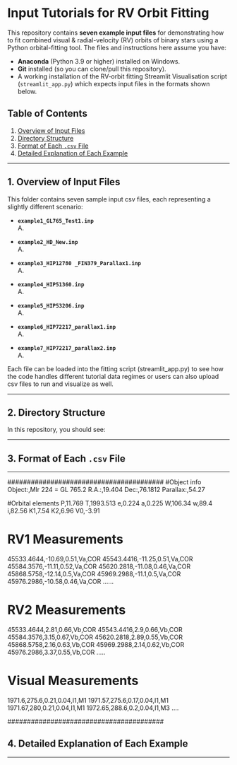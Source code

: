 # Input Tutorials for RV Orbit Fitting

This repository contains **seven example input files** for demonstrating how to fit combined visual & radial-velocity (RV) orbits of binary stars using a Python orbital-fitting tool. The files and instructions here assume you have:

- **Anaconda** (Python 3.9 or higher) installed on Windows.  
- **Git** installed (so you can clone/pull this repository).  
- A working installation of the RV‐orbit fitting Streamlit Visualisation script (`streamlit_app.py`) which expects input files in the formats shown below.

## Table of Contents

1. [Overview of Input Files](#overview-of-input-files)  
2. [Directory Structure](#directory-structure)  
3. [Format of Each `.csv` File](#format-of-each-csv-file)   
4. [Detailed Explanation of Each Example](#detailed-explanation-of-each-example)    

---

## 1. Overview of Input Files

This folder contains seven sample input csv files, each representing a slightly different scenario:

- **`example1_GL765_Test1.inp`**  
  A.  

- **`example2_HD_New.inp`**  
  A.  

- **`example3_HIP12780 _FIN379_Parallax1.inp`**  
  A.  

- **`example4_HIP51360.inp`**  
  A.  

- **`example5_HIP53206.inp`**  
  A.  

- **`example6_HIP72217_parallax1.inp`**  
  A. 

- **`example7_HIP72217_parallax2.inp`**  
  A. 

Each file can be loaded into the fitting script (streamlit_app.py) to see how the code handles different tutorial data regimes or users can also upload csv files to run and visualize as well.

---

## 2. Directory Structure

In this repository, you should see:

---

## 3. Format of Each `.csv` File
---
########################################
#Object info
Object:,Mlr 224 = GL 765.2
R.A.:,19.404
Dec:,76.1812
Parallax:,54.27

#Orbital elements
P,11.769
T,1993.513
e,0.224
a,0.225
W,106.34
w,89.4
i,82.56
K1,7.54
K2,6.96
V0,-3.91

# RV1 Measurements
45533.4644,-10.69,0.51,Va,COR
45543.4416,-11.25,0.51,Va,COR
45584.3576,-11.11,0.52,Va,COR
45620.2818,-11.08,0.46,Va,COR
45868.5758,-12.14,0.5,Va,COR
45969.2988,-11.1,0.5,Va,COR
45976.2986,-10.58,0.46,Va,COR
......

# RV2 Measurements
45533.4644,2.81,0.66,Vb,COR
45543.4416,2.9,0.66,Vb,COR
45584.3576,3.15,0.67,Vb,COR
45620.2818,2.89,0.55,Vb,COR
45868.5758,2.16,0.63,Vb,COR
45969.2988,2.14,0.62,Vb,COR
45976.2986,3.37,0.55,Vb,COR
.....

# Visual Measurements
1971.6,275.6,0.21,0.04,I1,M1
1971.57,275.6,0.17,0.04,I1,M1
1971.67,280,0.21,0.04,I1,M1
1972.65,288.6,0.2,0.04,I1,M3
....

########################################

## 4. Detailed Explanation of Each Example

---
